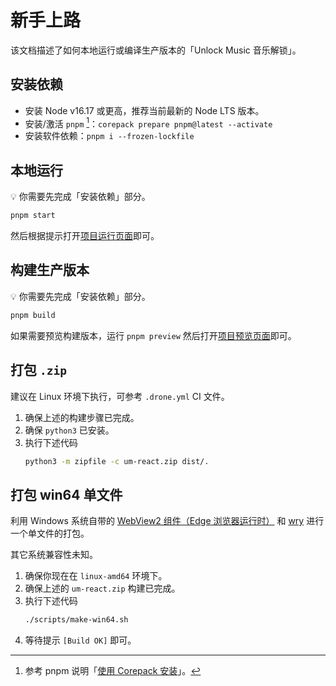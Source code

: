 # 新手上路

该文档描述了如何本地运行或编译生产版本的「Unlock Music 音乐解锁」。

## 安装依赖

- 安装 Node v16.17 或更高，推荐当前最新的 Node LTS 版本。
- 安装/激活 `pnpm` [^1]：`corepack prepare pnpm@latest --activate`
- 安装软件依赖：`pnpm i --frozen-lockfile`

[^1]: 参考 pnpm 说明「[使用 Corepack 安装](https://pnpm.io/zh/installation#使用-corepack-安装)」。

## 本地运行

💡 你需要先完成「安装依赖」部分。

```sh
pnpm start
```

然后根据提示打开[项目运行页面][vite-dev-url]即可。

[vite-dev-url]: http://localhost:5173/

## 构建生产版本

💡 你需要先完成「安装依赖」部分。

```sh
pnpm build
```

如果需要预览构建版本，运行 `pnpm preview` 然后打开[项目预览页面][vite-preview-url]即可。

[vite-preview-url]: http://localhost:4173/

## 打包 `.zip`

建议在 Linux 环境下执行，可参考 `.drone.yml` CI 文件。

1. 确保上述的构建步骤已完成。
2. 确保 `python3` 已安装。
3. 执行下述代码
   ```sh
   python3 -m zipfile -c um-react.zip dist/.
   ```

## 打包 win64 单文件

利用 Windows 系统自带的 [WebView2 组件（Edge 浏览器运行时）](https://learn.microsoft.com/zh-cn/microsoft-edge/webview2/)
和 [wry](https://github.com/tauri-apps/wry) 进行一个单文件的打包。

其它系统兼容性未知。

1. 确保你现在在 `linux-amd64` 环境下。
2. 确保上述的 `um-react.zip` 构建已完成。
3. 执行下述代码
   ```sh
   ./scripts/make-win64.sh
   ```
4. 等待提示 `[Build OK]` 即可。
